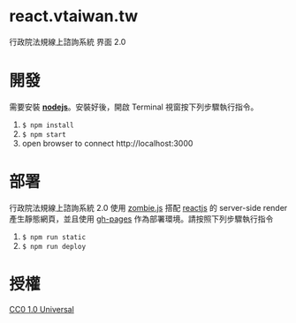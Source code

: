 # react.vtaiwan.tw
行政院法規線上諮詢系統 界面 2.0

# 開發

需要安裝 [__nodejs__](https://nodejs.org/download/)。安裝好後，開啟 Terminal 視窗按下列步驟執行指令。

1. `$ npm install`
2. `$ npm start`
3. open browser to connect http://localhost:3000



# 部署

行政院法規線上諮詢系統 2.0 使用 [zombie.js](http://zombie.js.org/) 搭配 [reactjs](https://facebook.github.io/react/) 的 server-side render 產生靜態網頁，並且使用 [gh-pages](https://pages.github.com/) 作為部署環境。請按照下列步驟執行指令

1. `$ npm run static`
2. `$ npm run deploy`


# 授權

[CC0 1.0 Universal](LICENSE)

